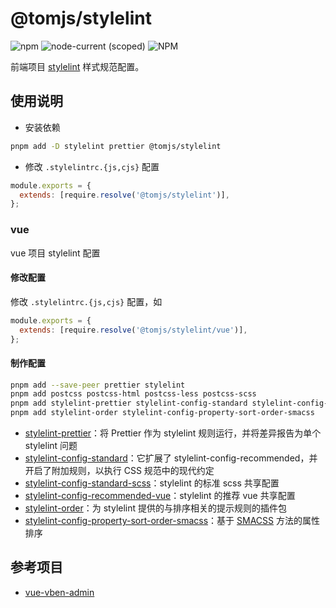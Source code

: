# @tomjs/stylelint

![npm](https://img.shields.io/npm/v/%40tomjs/stylelint) ![node-current (scoped)](https://img.shields.io/node/v/%40tomjs/stylelint) ![NPM](https://img.shields.io/npm/l/%40tomjs%2Fstylelint)

前端项目 [stylelint](https://stylelint.io/) 样式规范配置。

## 使用说明

- 安装依赖

```bash
pnpm add -D stylelint prettier @tomjs/stylelint
```

- 修改 `.stylelintrc.{js,cjs}` 配置

```js
module.exports = {
  extends: [require.resolve('@tomjs/stylelint')],
};
```

### vue

vue 项目 stylelint 配置

#### 修改配置

修改 `.stylelintrc.{js,cjs}` 配置，如

```js
module.exports = {
  extends: [require.resolve('@tomjs/stylelint/vue')],
};
```

#### 制作配置

```bash
pnpm add --save-peer prettier stylelint
pnpm add postcss postcss-html postcss-less postcss-scss
pnpm add stylelint-prettier stylelint-config-standard stylelint-config-standard-scss stylelint-config-recommended-vue
pnpm add stylelint-order stylelint-config-property-sort-order-smacss
```

- [stylelint-prettier](https://www.npmjs.com/package/stylelint-prettier)：将 Prettier 作为 stylelint 规则运行，并将差异报告为单个 stylelint 问题
- [stylelint-config-standard](https://www.npmjs.com/package/stylelint-config-standard)：它扩展了 stylelint-config-recommended，并开启了附加规则，以执行 CSS 规范中的现代约定
- [stylelint-config-standard-scss](https://www.npmjs.com/package/stylelint-config-standard-scss)：stylelint 的标准 scss 共享配置
- [stylelint-config-recommended-vue](https://www.npmjs.com/package/stylelint-config-recommended-vue)：stylelint 的推荐 vue 共享配置
- [stylelint-order](https://www.npmjs.com/package/stylelint-order)：为 stylelint 提供的与排序相关的提示规则的插件包
- [stylelint-config-property-sort-order-smacss](https://www.npmjs.com/package/stylelint-config-property-sort-order-smacss)：基于 [SMACSS](http://smacss.com/) 方法的属性排序

## 参考项目

- [vue-vben-admin](https://github.com/vbenjs/vue-vben-admin)
